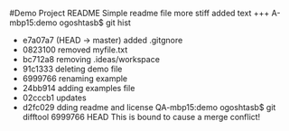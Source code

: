 #Demo Project README
Simple readme file
more stiff
added text
+++
A-mbp15:demo ogoshtasb$ git hist
* e7a07a7 (HEAD -> master) added .gitgnore
* 0823100 removed myfile.txt
* bc712a8 removing .ideas/workspace
* 91c1333 deleting demo file
* 6999766 renaming example
* 24bb914 adding examples file
* 02cccb1 updates
* d2fc029 dding readme and license
QA-mbp15:demo ogoshtasb$ git difftool 6999766 HEAD
This is bound to cause a merge conflict!
